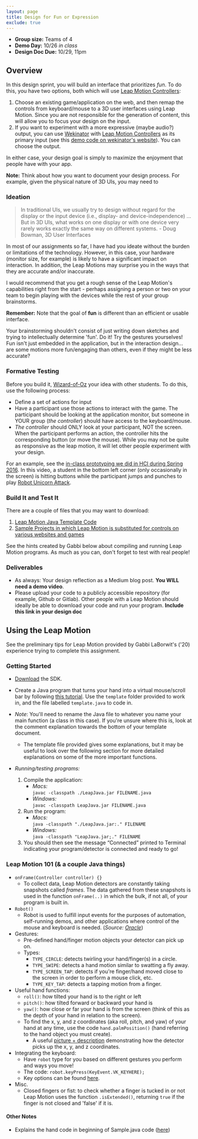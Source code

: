 ```yaml
---
layout: page
title: Design for Fun or Expression
exclude: true
---
```


- **Group size:** Teams of 4
- **Demo Day:** 10/26 _in class_
- **Design Doc Due:** 10/29, 11pm

## Overview
In this design sprint, you will build an interface that prioritizes _fun_. To do this, you have two options, both which will use [Leap Motion Controllers](https://www.leapmotion.com/):

1. Choose an existing game/application on the web, and then remap the controls from keyboard/mouse to a 3D user interfaces using Leap Motion. Since you are not responsible for the generation of content, this will allow you to focus your design on the input.
2. If you want to experiment with a more expressive (maybe audio?) output, you can use [Wekinator](http://www.wekinator.org/) with [Leap Motion Controllers](https://www.leapmotion.com/) as its primary input (see this [demo code on wekinator's website](http://www.wekinator.org/examples/#Leap_Motion_hardware_sensor)). You can choose the output.

In either case, your design goal is simply to maximize the enjoyment that people have with your app.  

**Note:** Think about how you want to document your design process. For example, given the physical nature of 3D UIs, you may need to

### Ideation

> In traditional UIs, we usually try to design without regard for the display or the input device (i.e., display- and device-independence) ... But in 3D UIs, what works on one display or with one device very rarely works exactly the same way on different systems. - Doug Bowman, 3D User Interfaces


In most of our assignments so far, I have had you ideate without the burden or limitations of the technology. However, in this case, your hardware (monitor size, for example) is likely to have a significant impact on interaction. In addition, the Leap Motions may surprise you in the ways that they are accurate and/or inaccurate.

I would recommend that you get a rough sense of the Leap Motion's capabilities right from the start - perhaps assigning a person or two on your team to begin playing with the devices while the rest of your group brainstorms.

**Remember:** Note that the goal of **fun** is different than an efficient or usable interface.

Your brainstorming shouldn't consist of just writing down sketches and trying to intellectually determine 'fun'. Do it! Try the gestures yourselves! Fun isn't just embedded in the application, but in the interaction design... are some motions more fun/engaging than others, even if they might be less accurate?

### Formative Testing
Before you build it, [Wizard-of-Oz](http://www.usabilitynet.org/tools/wizard.htm) your idea with other students. To do this, use the following process:
- Define a set of actions for input
- Have a participant use those actions to interact with the game. The participant should be looking at the application monitor, but someone in YOUR group (_the controller_) should have access to the keyboard/mouse.
- _The controller_ should ONLY look at your participant, NOT the screen. When the participant performs an action, the controller hits the corresponding button (or move the mouse). While you may not be quite as responsive as the leap motion, it will let other people experiment with your design.


For an example, see the [in-class prototyping we did in HCI during Spring 2016](https://drive.google.com/open?id=0B9wW7gtF6dvRa3M1ZUVhTGMtMnc). In this video, a student in the bottom left corner (only occasionally in the screen) is hitting buttons while the participant jumps and punches to play [Robot Unicorn Attack](http://www.adultswim.com/games/web/robot-unicorn-attack).


### Build It and Test It
There are a couple of files that you may want to download:

1. [Leap Motion Java Template Code](https://drive.google.com/open?id=0B9wW7gtF6dvRZ0pyVEVzdnE5UFk)
2. [Sample Projects in which Leap Motion is substituted for controls on various websites and games](https://drive.google.com/open?id=0B9wW7gtF6dvRLUxGdnpnQzVFZGM)

See the hints created by Gabbi below about compiling and running Leap Motion programs. As much as you can, don't forget to test with real people!


### Deliverables
- As always: Your design reflection as a Medium blog post. **You WILL need a demo video**.
- Please upload your code to a publicly accessible repository (for example, Github or Gitlab). Other people with a Leap Motion should ideally be able to download your code and run your program. **Include this link in your design doc**



## Using the Leap Motion
See the preliminary tips for Leap Motion provided by Gabbi LaBorwit's ('20) experience trying to complete this assignment.

### __Getting Started__
  - [Download](https://developer.leapmotion.com/sdk/v2) the SDK.
  - Create a Java program that turns your hand into a virtual mouse/scroll bar by following [this tutorial](https://www.youtube.com/watch?v=ucttSu-XPb8&list=PLgTGpidiW0iQGk-zYzmcDw6XtEMYh69j4&index=11). Use the `template` folder provided to work in, and the file labelled `template.java` to code in.

- *Note*: You'll need to rename the Java file to whatever you name your main function (a class in this case). If you're unsure where this is, look at the comment explanation towards the bottom of your template document.
    - The template file provided gives some explanations, but it may be useful to look over the following section for more detailed explanations on some of the more important functions.

- *Running/testing programs:*  
    1. Compile the application:
          - *Macs:*  
          `javac -classpath ./LeapJava.jar FILENAME.java`
          - *Windows:*  
          `javac -classpath LeapJava.jar FILENAME.java`
    2. Run the program:
          - *Macs:*  
          `java -classpath "./LeapJava.jar:." FILENAME`
          - *Windows:*  
          `java -classpath "LeapJava.jar;." FILENAME`
    3. You should then see the message “Connected” printed to Terminal indicating your program/detector is connected and ready to go!


### __Leap Motion 101__ (& a couple Java things)
  - `onFrame(Controller controller) {}`
    - To collect data, Leap Motion detectors are constantly taking snapshots called *frames*. The data gathered from these snapshots is used in the function `onFrame(..)` in which the bulk, if not all, of your program is built in.
  - `Robot()`
    - Robot is used to fulfill input events for the purposes of automation, self-running demos, and other applications where control of the mouse and keyboard is needed. (*Source: [Oracle](https://docs.oracle.com/javase/7/docs/api/java/awt/Robot.html)*)
  - Gestures:
    - Pre-defined hand/finger motion objects your detector can pick up on.
    - Types:
      - `TYPE_CIRCLE`: detects twirling your hand/finger(s) in a circle.
      - `TYPE_SWIPE`: detects a hand motion similar to swatting a fly away.
      - `TYPE_SCREEN_TAP`: detects if you're finger/hand moved close to the screen in order to perform a mouse click, etc.
      - `TYPE_KEY_TAP`: detects a tapping motion from a finger.
  - Useful hand functions:
    - `roll()`: how tilted your hand is to the right or left
    - `pitch()`: how tilted forward or backward your hand is
    - `yaw()`: how close or far your hand is from the screen (think of this as the depth of your hand in relation to the screen).
    - To find the x, y, and z coordinates (aka roll, pitch, and yaw) of your hand at any time, use the code `hand.palmPosition()` (hand referring to the hand object you must create).
      - A useful [picture + description](https://developer.leapmotion.com/documentation/java/api/Leap.Vector.html#javaclasscom_1_1leapmotion_1_1leap_1_1_vector) demonstrating how the detector picks up the x, y, and z coordinates.
  - Integrating the keyboard:
    - Have `robot` type for you based on different gestures you perform and ways you move!
    - The code: `robot.keyPress(KeyEvent.VK_KEYHERE);`
    - Key options can be found [here](https://docs.oracle.com/javase/7/docs/api/java/awt/event/KeyEvent.html).
  - Misc.
    - Closed fingers or fist: to check whether a finger is tucked in or not Leap Motion uses the function `.isExtended()`, returning `true` if the finger is not closed and 'false' if it is.



#### Other Notes
 - Explains the hand code in beginning of Sample.java code ([here](https://www.youtube.com/watch?v=RsYLRekb9e0&list=PLgTGpidiW0iQGk-zYzmcDw6XtEMYh69j4&index=4))

